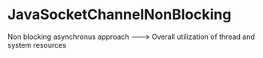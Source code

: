 # JavaSocketChannelNonBlocking
Non blocking asynchronus approach ---> Overall utilization of thread and system resources 
